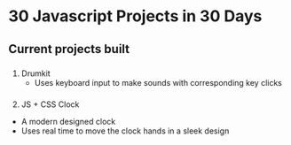 # 30 Javascript Projects in 30 Days

## Current projects built

###
1. Drumkit
	- Uses keyboard input to make sounds with corresponding key clicks
  
###
2. JS + CSS Clock
  - A modern designed clock
  - Uses real time to move the clock hands in a sleek design
  
